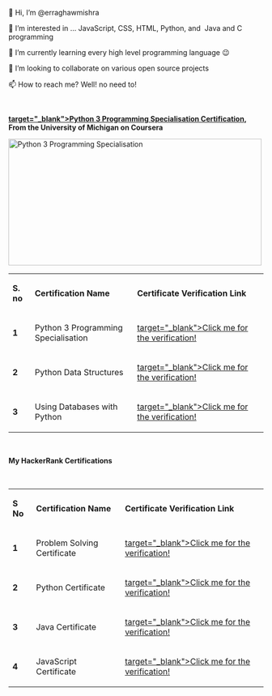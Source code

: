 <p>👋 Hi, I&rsquo;m @erraghawmishra</p>
<p>👀 I&rsquo;m interested in ... JavaScript, CSS, HTML, Python, and &nbsp;Java and C programming</p>
<p>🌱 I&rsquo;m currently learning every high level programming language 😉</p>
<p>💞️ I&rsquo;m looking to collaborate on various open source projects</p>
<p>📫 How to reach me? Well! no need to!</p>
<br>
<p><strong><a href="https://www.coursera.org/account/accomplishments/specialization/LEDHAFD4XUGW">target="_blank">Python 3 Programming Specialisation Certification</a>, From the University of Michigan on Coursera</strong></p>
<img src="https://github.com/erraghawmishra/python3/blob/8cb044829c9d3b8e387dd23e681685e3a71172ab/Python%20Specialisation.jpg" alt="Python 3 Programming Specialisation" width="500" height="250">
<br>
<table>
<tbody>
<tr>
<td>
<p><strong>S. no</strong></p>
</td>
<td>
<p><strong>Certification Name</strong></p>
</td>
<td>
<p><strong>Certificate Verification Link</strong></p>
</td>
</tr>
<tr>
<td>
<p><strong>1</strong></p>
</td>
<td>
<p><span style="font-weight: 400;">Python 3 Programming Specialisation&nbsp;</span></p>
</td>
<td>
<p><a href="https://www.coursera.org/account/accomplishments/specialization/LEDHAFD4XUGW"><span style="font-weight: 400;">target="_blank">Click me for the verification!</span></a></p>
</td>
</tr>
<tr>
<td>
<p><strong>2</strong></p>
</td>
<td>
<p><span style="font-weight: 400;">Python Data Structures</span></p>
</td>
<td>
<p><a href="https://www.coursera.org/account/accomplishments/verify/UZK9XB87PVRM">target="_blank"><span style="font-weight: 400;">Click me for the verification!</span></a></p>
</td>
</tr>
<tr>
<td>
<p><strong>3</strong></p>
</td>
<td>
<p><span style="font-weight: 400;">Using Databases with Python</span></p>
</td>
<td>
<p><a href="https://www.coursera.org/account/accomplishments/verify/G2EYDCHAAJ6D">target="_blank"><span style="font-weight: 400;">Click me for the verification!</span></a></p>
</td>
</tr>
</tbody>
</table>
<br>
<p><strong>My HackerRank Certifications</strong></p>
<br>
<table>
<tbody>
<tr>
<td>
<p><strong>S No</strong></p>
</td>
<td>
<p><strong>Certification Name</strong></p>
</td>
<td>
<p><strong>Certificate Verification Link</strong></p>
</td>
</tr>
<tr>
<td>
<p><strong>1</strong></p>
</td>
<td>
<p><span style="font-weight: 400;">Problem Solving Certificate</span></p>
</td>
<td>
<p><a href="https://www.hackerrank.com/certificates/0706e91d3cc5">target="_blank"><span style="font-weight: 400;">Click me for the verification!</span></a></p>
</td>
</tr>
<tr>
<td>
<p><strong>2</strong></p>
</td>
<td>
<p><span style="font-weight: 400;">Python Certificate</span></p>
</td>
<td>
<p><a href="https://www.hackerrank.com/certificates/4524d7a57929">target="_blank"><span style="font-weight: 400;">Click me for the verification!</span></a></p>
</td>
</tr>
<tr>
<td>
<p><strong>3</strong></p>
</td>
<td>
<p><span style="font-weight: 400;">Java Certificate</span></p>
</td>
<td>
<p><a href="https://www.hackerrank.com/certificates/e6edcb13b131">target="_blank"><span style="font-weight: 400;">Click me for the verification!</span></a></p>
</td>
</tr>
<tr>
<td>
<p><strong>4</strong></p>
</td>
<td>
<p><span style="font-weight: 400;">JavaScript Certificate</span></p>
</td>
<td>
<p><a href="https://www.hackerrank.com/certificates/841950f98753">target="_blank"><span style="font-weight: 400;">Click me for the verification!</span></a></p>
</td>
</tr>
</tbody>
</table>
<p>&nbsp;</p>
